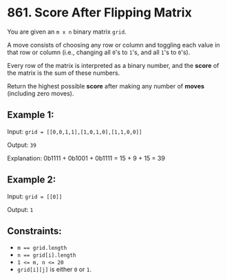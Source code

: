# 861. Score After Flipping Matrix

You are given an `m x n` binary matrix `grid`.

A move consists of choosing any row or column and toggling each value in that row or column (i.e., changing all `0`'s to `1`'s, and all `1`'s to `0`'s).

Every row of the matrix is interpreted as a binary number, and the __score__ of the matrix is the sum of these numbers.

Return the highest possible __score__ after making any number of __moves__ (including zero moves).

## Example 1:

Input: `grid = [[0,0,1,1],[1,0,1,0],[1,1,0,0]]`

Output: `39`

Explanation: 0b1111 + 0b1001 + 0b1111 = 15 + 9 + 15 = 39
## Example 2:

Input: `grid = [[0]]`

Output: `1`
## Constraints:

- `m == grid.length`
- `n == grid[i].length`
- `1 <= m, n <= 20`
- `grid[i][j]` is either `0` or `1`.
